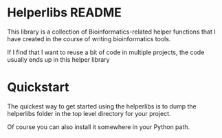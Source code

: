 Helperlibs README
=================

This library is a collection of Bioinformatics-related helper functions
that I have created in the course of writing bioinformatics tools.

If I find that I want to reuse a bit of code in multiple projects, the code
usually ends up in this helper library


Quickstart
==========

The quickest way to get started using the helperlibs is to dump the helperlibs
folder in the top level directory for your project.

Of course you can also install it somewhere in your Python path.
